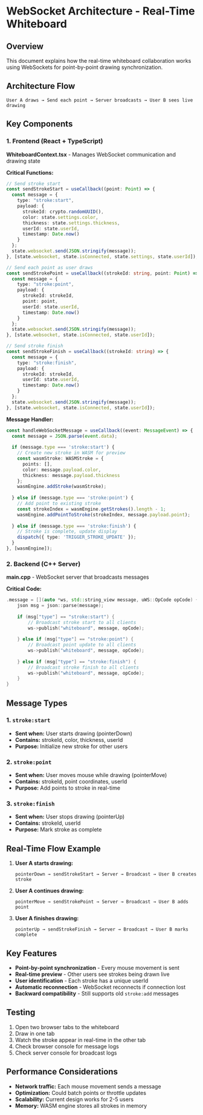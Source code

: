 # WebSocket Architecture - Real-Time Whiteboard

## Overview

This document explains how the real-time whiteboard collaboration works using WebSockets for point-by-point drawing synchronization.

## Architecture Flow

```
User A draws → Send each point → Server broadcasts → User B sees live drawing
```

## Key Components

### 1. Frontend (React + TypeScript)

**WhiteboardContext.tsx** - Manages WebSocket communication and drawing state

**Critical Functions:**

```typescript
// Send stroke start
const sendStrokeStart = useCallback((point: Point) => {
  const message = {
    type: "stroke:start",
    payload: {
      strokeId: crypto.randomUUID(),
      color: state.settings.color,
      thickness: state.settings.thickness,
      userId: state.userId,
      timestamp: Date.now()
    }
  };
  state.websocket.send(JSON.stringify(message));
}, [state.websocket, state.isConnected, state.settings, state.userId]);

// Send each point as user draws
const sendStrokePoint = useCallback((strokeId: string, point: Point) => {
  const message = {
    type: "stroke:point",
    payload: {
      strokeId: strokeId,
      point: point,
      userId: state.userId,
      timestamp: Date.now()
    }
  };
  state.websocket.send(JSON.stringify(message));
}, [state.websocket, state.isConnected, state.userId]);

// Send stroke finish
const sendStrokeFinish = useCallback((strokeId: string) => {
  const message = {
    type: "stroke:finish",
    payload: {
      strokeId: strokeId,
      userId: state.userId,
      timestamp: Date.now()
    }
  };
  state.websocket.send(JSON.stringify(message));
}, [state.websocket, state.isConnected, state.userId]);
```

**Message Handler:**

```typescript
const handleWebSocketMessage = useCallback((event: MessageEvent) => {
  const message = JSON.parse(event.data);
  
  if (message.type === 'stroke:start') {
    // Create new stroke in WASM for preview
    const wasmStroke: WASMStroke = {
      points: [],
      color: message.payload.color,
      thickness: message.payload.thickness
    };
    wasmEngine.addStroke(wasmStroke);
    
  } else if (message.type === 'stroke:point') {
    // Add point to existing stroke
    const strokeIndex = wasmEngine.getStrokes().length - 1;
    wasmEngine.addPointToStroke(strokeIndex, message.payload.point);
    
  } else if (message.type === 'stroke:finish') {
    // Stroke is complete, update display
    dispatch({ type: 'TRIGGER_STROKE_UPDATE' });
  }
}, [wasmEngine]);
```

### 2. Backend (C++ Server)

**main.cpp** - WebSocket server that broadcasts messages

**Critical Code:**

```cpp
.message = [](auto *ws, std::string_view message, uWS::OpCode opCode) {
    json msg = json::parse(message);
    
    if (msg["type"] == "stroke:start") {
        // Broadcast stroke start to all clients
        ws->publish("whiteboard", message, opCode);
        
    } else if (msg["type"] == "stroke:point") {
        // Broadcast point update to all clients
        ws->publish("whiteboard", message, opCode);
        
    } else if (msg["type"] == "stroke:finish") {
        // Broadcast stroke finish to all clients
        ws->publish("whiteboard", message, opCode);
    }
}
```

## Message Types

### 1. `stroke:start`
- **Sent when:** User starts drawing (pointerDown)
- **Contains:** strokeId, color, thickness, userId
- **Purpose:** Initialize new stroke for other users

### 2. `stroke:point`
- **Sent when:** User moves mouse while drawing (pointerMove)
- **Contains:** strokeId, point coordinates, userId
- **Purpose:** Add points to stroke in real-time

### 3. `stroke:finish`
- **Sent when:** User stops drawing (pointerUp)
- **Contains:** strokeId, userId
- **Purpose:** Mark stroke as complete

## Real-Time Flow Example

1. **User A starts drawing:**
   ```
   pointerDown → sendStrokeStart → Server → Broadcast → User B creates stroke
   ```

2. **User A continues drawing:**
   ```
   pointerMove → sendStrokePoint → Server → Broadcast → User B adds point
   ```

3. **User A finishes drawing:**
   ```
   pointerUp → sendStrokeFinish → Server → Broadcast → User B marks complete
   ```

## Key Features

- **Point-by-point synchronization** - Every mouse movement is sent
- **Real-time preview** - Other users see strokes being drawn live
- **User identification** - Each stroke has a unique userId
- **Automatic reconnection** - WebSocket reconnects if connection lost
- **Backward compatibility** - Still supports old `stroke:add` messages

## Testing

1. Open two browser tabs to the whiteboard
2. Draw in one tab
3. Watch the stroke appear in real-time in the other tab
4. Check browser console for message logs
5. Check server console for broadcast logs

## Performance Considerations

- **Network traffic:** Each mouse movement sends a message
- **Optimization:** Could batch points or throttle updates
- **Scalability:** Current design works for 2-5 users
- **Memory:** WASM engine stores all strokes in memory
